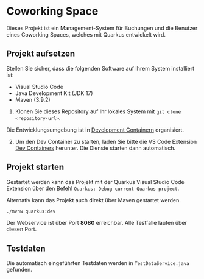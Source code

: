 # Coworking Space 

Dieses Projekt ist ein Management-System für Buchungen und die Benutzer eines Coworking Spaces, welches mit Quarkus entwickelt wird.

## Projekt aufsetzen
Stellen Sie sicher, dass die folgenden Software auf Ihrem System installiert ist:

- Visual Studio Code
- Java Development Kit (JDK 17)
- Maven (3.9.2)

1. Klonen Sie dieses Repository auf Ihr lokales System mit `git clone <repository-url>`.

Die Entwicklungsumgebung ist in [Development Containern](https://containers.dev/) organisiert.

2. Um den Dev Container zu starten, laden Sie bitte die VS Code Extension [Dev Containers](https://marketplace.visualstudio.com/items?itemName=ms-vscode-remote.remote-containers) herunter. Die Dienste starten dann automatisch.

## Projekt starten

Gestartet werden kann das Projekt mit der Quarkus Visual Studio Code Extension über den
Befehl `Quarkus: Debug current Quarkus project`.

Alternativ kann das Projekt auch direkt über Maven gestartet werden.

```bash
./mvnw quarkus:dev
```

Der Webservice ist über Port **8080** erreichbar. Alle Testfälle laufen über diesen Port.

## Testdaten

Die automatisch eingeführten Testdaten werden in `TestDataService.java` gefunden.
